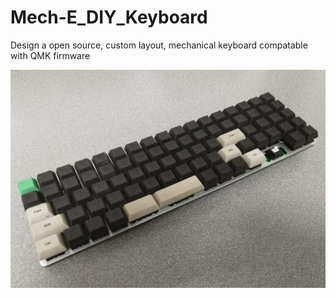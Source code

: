 # Mech-E_DIY_Keyboard
Design a open source, custom layout, mechanical keyboard compatable with QMK firmware

![alt text](https://github.com/endlesstankzone/Mech-E_DIY_Keyboard/blob/master/Pictures/IMG_20200214_134813.jpg "Logo Title Text 1")

